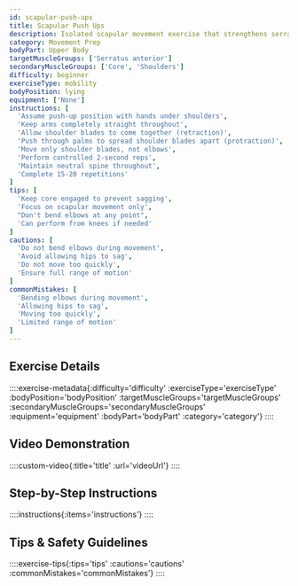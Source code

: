 ```yaml
---
id: scapular-push-ups
title: Scapular Push Ups
description: Isolated scapular movement exercise that strengthens serratus anterior and improves shoulder blade control, crucial for overhead stability and pressing movements.
category: Movement Prep
bodyPart: Upper Body
targetMuscleGroups: ['Serratus anterior']
secondaryMuscleGroups: ['Core', 'Shoulders']
difficulty: beginner
exerciseType: mobility
bodyPosition: lying
equipment: ['None']
instructions: [
  'Assume push-up position with hands under shoulders',
  'Keep arms completely straight throughout',
  'Allow shoulder blades to come together (retraction)',
  'Push through palms to spread shoulder blades apart (protraction)',
  'Move only shoulder blades, not elbows',
  'Perform controlled 2-second reps',
  'Maintain neutral spine throughout',
  'Complete 15-20 repetitions'
]
tips: [
  'Keep core engaged to prevent sagging',
  'Focus on scapular movement only',
  "Don't bend elbows at any point",
  'Can perform from knees if needed'
]
cautions: [
  'Do not bend elbows during movement',
  'Avoid allowing hips to sag',
  'Do not move too quickly',
  'Ensure full range of motion'
]
commonMistakes: [
  'Bending elbows during movement',
  'Allowing hips to sag',
  'Moving too quickly',
  'Limited range of motion'
]
---
```


## Exercise Details

::::exercise-metadata{:difficulty='difficulty' :exerciseType='exerciseType' :bodyPosition='bodyPosition' :targetMuscleGroups='targetMuscleGroups' :secondaryMuscleGroups='secondaryMuscleGroups' :equipment='equipment' :bodyPart='bodyPart' :category='category'}
::::

## Video Demonstration

::::custom-video{:title='title' :url='videoUrl'}
::::

## Step-by-Step Instructions

::::instructions{:items='instructions'}
::::

## Tips & Safety Guidelines

::::exercise-tips{:tips='tips' :cautions='cautions' :commonMistakes='commonMistakes'}
::::
